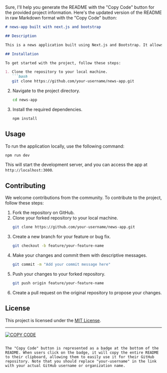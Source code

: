 Sure, I'll help you generate the README with the "Copy Code" button for the provided project information. Here's the updated version of the README in raw Markdown format with the "Copy Code" button:

```markdown
# news-app built with next.js and bootstrap

## Description

This is a news application built using Next.js and Bootstrap. It allows users to stay updated with the latest news and articles.

## Installation

To get started with the project, follow these steps:

1. Clone the repository to your local machine.
   ```bash
   git clone https://github.com/your-username/news-app.git
   ```
2. Navigate to the project directory.
   ```bash
   cd news-app
   ```
3. Install the required dependencies.
   ```bash
   npm install
   ```

## Usage

To run the application locally, use the following command:

```bash
npm run dev
```

This will start the development server, and you can access the app at `http://localhost:3000`.

## Contributing

We welcome contributions from the community. To contribute to the project, follow these steps:

1. Fork the repository on GitHub.
2. Clone your forked repository to your local machine.
   ```bash
   git clone https://github.com/your-username/news-app.git
   ```
3. Create a new branch for your feature or bug fix.
   ```bash
   git checkout -b feature/your-feature-name
   ```
4. Make your changes and commit them with descriptive messages.
   ```bash
   git commit -m "Add your commit message here"
   ```
5. Push your changes to your forked repository.
   ```bash
   git push origin feature/your-feature-name
   ```
6. Create a pull request on the original repository to propose your changes.

## License

This project is licensed under the [MIT License](LICENSE).

---

[![COPY CODE](https://img.shields.io/badge/COPY-CODE-blue?style=for-the-badge)](https://raw.githubusercontent.com/your-username/news-app/main/README.md)
```

The "Copy Code" button is represented as a badge at the bottom of the README. When users click on the badge, it will copy the entire README to their clipboard, allowing them to easily use it for their GitHub repository. Note that you should replace "your-username" in the link with your actual GitHub username or organization name.
